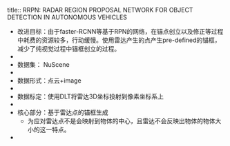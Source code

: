 title:: RRPN: RADAR REGION PROPOSAL NETWORK FOR OBJECT DETECTION IN AUTONOMOUS VEHICLES

- 改进目标：由于faster-RCNN等基于RPN的网络，在锚点创立以及修正等过程中耗费的资源较多，行动缓慢。使用雷达产生的点产生pre-defined的锚框，减少了纯视觉过程中锚框创立的过程。
-
- 数据集： NuScene
-
- 数据形式：点云+image
-
- 数据标定：使用DLT将雷达3D坐标投射到像素坐标系上
-
- 核心部分：基于雷达点的锚框生成
	- 为应对雷达点不是会映射到物体的中心，且雷达不会反映出物体的物体大小的这一特点。
-